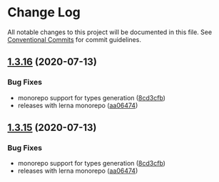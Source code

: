 # Change Log

All notable changes to this project will be documented in this file.
See [Conventional Commits](https://conventionalcommits.org) for commit guidelines.

## [1.3.16](https://github.com/carvjs/snowpack/compare/@carv/snowpack-plugin-rollup@1.3.14...@carv/snowpack-plugin-rollup@1.3.16) (2020-07-13)

### Bug Fixes

- monorepo support for types generation ([8cd3cfb](https://github.com/carvjs/snowpack/commit/8cd3cfbd9fc1dbdb8aa5c57a16d6958137ca4c89))
- releases with lerna monorepo ([aa06474](https://github.com/carvjs/snowpack/commit/aa064743015951d309246293dc2fa03d1669654c))

## [1.3.15](https://github.com/carvjs/snowpack/compare/@carv/snowpack-plugin-rollup@1.3.14...@carv/snowpack-plugin-rollup@1.3.15) (2020-07-13)

### Bug Fixes

- monorepo support for types generation ([8cd3cfb](https://github.com/carvjs/snowpack/commit/8cd3cfbd9fc1dbdb8aa5c57a16d6958137ca4c89))
- releases with lerna monorepo ([aa06474](https://github.com/carvjs/snowpack/commit/aa064743015951d309246293dc2fa03d1669654c))
